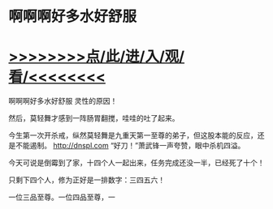 # 啊啊啊好多水好舒服

# <a href="https://github.com/jiedl/zaos/issues/1">>>>>>>>>点/此/进/入/观/看/<<<<<<<<</a>

啊啊啊好多水好舒服
灵性的原因！

然后，莫轻舞才感到一阵肠胃翻搅，哇哇的吐了起来。

今生第一次开杀戒，纵然莫轻舞是九重天第一至尊的弟子，但这股本能的反应，还是不能遏制。
http://dnspl.com
“好刀！”萧武锋一声夸赞，眼中杀机四溢。

今天可说是倒霉到了家，十四个人一起出来，任务完成还没一半，已经死了十个！

只剩下四个人，修为正好是一排数字：三四五六！

一位三品至尊。一位四品至尊，一
